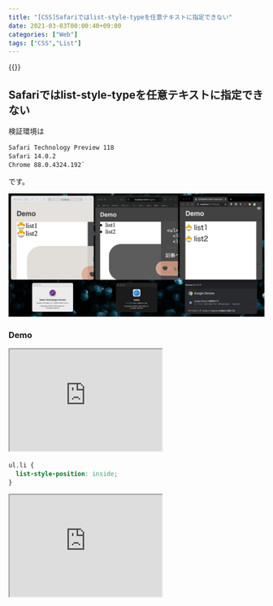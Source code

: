 ```yaml
---
title: "[CSS]Safariではlist-style-typeを任意テキストに指定できない"
date: 2021-03-03T00:00:40+09:00
categories: ["Web"]
tags: ["CSS","List"]
---
```


{{<ad>}}

## Safariではlist-style-typeを任意テキストに指定できない



検証環境は

```html
Safari Technology Preview 118
Safari 14.0.2
Chrome 88.0.4324.192`
```

です。

![](../../../images/css-list-style-type-txt-bugsafari-1.jpg)

### Demo

<iframe class=codepen height=200 src="https://mineditor.github.io/?h=%253Cul%253E%250A%2520%2520%253Cli%253Elist1%253C%2Fli%253E%250A%2520%2520%253Cli%253Elist2%253C%2Fli%253E%250A%253C%2Ful%253E&c=ul%2520%257B%250A%2520%2520list-style-type%3A%2520%27%25F0%259F%2590%25A3%27%3B%250A%2520%2520list-style-position%3A%2520inside%3B%250A%257D&j=none&s=30"></iframe>



```css
ul,li {
  list-style-position: inside;
}
```





<iframe class=codepen height=200 src="https://mineditor.github.io/?h=%2520%2520%253Cul%253E%250A%2520%2520%2520%2520%253Cli%253Elist1%253C%2Fli%253E%250A%2520%2520%2520%2520%253Cli%253Elist2%253C%2Fli%253E%250A%2520%2520%2520%2520%253Cli%253Elist3%253C%2Fli%253E%250A%2520%2520%253C%2Ful%253E&c=ul%2520%257B%250A%2520%2520list-style-position%3A%2520inside%3B%250A%2520%2520%2F%2F%25E7%25B7%25A8%25E9%259B%2586%25E5%258F%25AF%25E8%2583%25BD%25E3%2581%25A7%25E3%2581%2599%25E5%25AE%259F%25E9%259A%259B%25E3%2581%25AB%25E6%25B6%2588%25E3%2581%2597%25E3%2581%25A6%25E3%2581%25BF%25E3%2581%25A6%25E3%2581%258F%25E3%2581%25A0%25E3%2581%2595%25E3%2581%2584%250A%257D&j=none&s=30"></iframe>